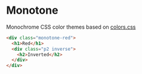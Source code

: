 # Monotone

Monochrome CSS color themes based on [colors.css](http://clrs.cc)

```html
<div class="monotone-red">
  <h1>Red</h1>
  <div class="p2 inverse">
    <h2>Inverted</h2>
  </div>
</div>


